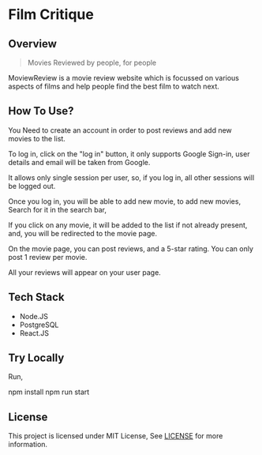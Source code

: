 # Film Critique

## Overview

> Movies Reviewed by people, for people

MoviewReview is a movie review website which is focussed on various aspects of films and help people find the best film to watch next.

## How To Use?

You Need to create an account in order to post reviews and add new movies to the list.

To log in, click on the "log in" button, it only supports Google Sign-in, user details and email will be taken from Google.

It allows only single session per user, so, if you log in, all other sessions will be logged out.

Once you log in, you will be able to add new movie, to add new movies, Search for it in the search bar,

If you click on any movie, it will be added to the list if not already present, and, you will be redirected to the movie page.

On the movie page, you can post reviews, and a 5-star rating. You can only post 1 review per movie.

All your reviews will appear on your user page.


## Tech Stack

* Node.JS
* PostgreSQL
* React.JS

## Try Locally
Run,

npm install
npm run start

## License

This project is licensed under MIT License, See [LICENSE](/LICENSE) for more information.
